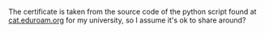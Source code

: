 The certificate is taken from the source code of the python script found at [cat.eduroam.org](https://cat.eduroam.org/) for my university, so I assume it's ok to share around?
